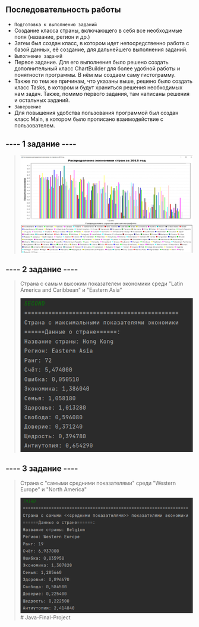 ## Последовательность работы

- `Подготовка к выполнению заданий`
- Создание класса страны, включающего в себя все необходимые поля (название, регион и др.)
- Затем был создан класс, в котором идет непосредственно работа с базой данных, её создание, для дальнейшего выполнения заданий.
- `Выполнение заданий`
- Первое задание. Для его выполнения было решено создать дополнительный класс ChartBuilder для более удобной работы и понятности программы. В нём мы создаем саму гистограмму.
- Также по тем же причинам, что указаны выше, решено было создать класс Tasks, в котором и будут храниться решения необходимых нам задач. Также, помимо первого задания, там написаны решения и остальных заданий.
- `Завершение`
- Для повышения удобства пользования программой был создан класс Main, в котором было прописано взаимодействие с пользователем.

## ---- 1 задание ----

>![first](first.png)

## ---- 2 задание ----

> Страна с самым высоким показателем экономики среди "Latin America and Caribbean" и "Eastern Asia"
> 
> ![second](second.png)

## ---- 3 задание ----

> Страна с "самыми средними показателями" среди "Western Europe" и "North America"
> 
> ![third](third.png)#   J a v a - F i n a l - P r o j e c t 
 
 